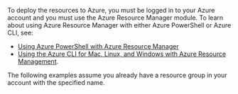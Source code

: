 
To deploy the resources to Azure, you must be logged in to your Azure account and you must use the Azure Resource Manager module. To learn about using Azure Resource Manager with either Azure PowerShell or Azure CLI, 
see:

* [Using Azure PowerShell with Azure Resource Manager](/documentation/articles/powershell-azure-resource-manager/)
* [Using the Azure CLI for Mac, Linux, and Windows with Azure Resource Management](/documentation/articles/xplat-cli-azure-resource-manager/).

The following examples assume you already have a resource group in your account with the specified name. 

